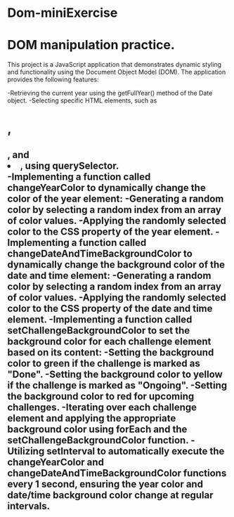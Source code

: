 # Dom-miniExercise
# DOM manipulation practice.
This project is a JavaScript application that demonstrates dynamic styling and functionality using the Document Object Model (DOM).
The application provides the following features:

 -Retrieving the current year using the getFullYear() method of the Date object. 
 -Selecting specific HTML elements, such as <h1>, <h2>, and <li>, using querySelector.  
 -Implementing a function called changeYearColor to dynamically change the color of the year element:
 -Generating a random color by selecting a random index from an array of color values.
 -Applying the randomly selected color to the CSS property of the year element.
 -Implementing a function called changeDateAndTimeBackgroundColor to dynamically change the background color of the date and time element:
 -Generating a random color by selecting a random index from an array of color values.
 -Applying the randomly selected color to the CSS property of the date and time element.
 -Implementing a function called setChallengeBackgroundColor to set the background color for each challenge element based on its content:
 -Setting the background color to green if the challenge is marked as "Done".
 -Setting the background color to yellow if the challenge is marked as "Ongoing".
 -Setting the background color to red for upcoming challenges.
 -Iterating over each challenge element and applying the appropriate background color using forEach and the setChallengeBackgroundColor function.
 -Utilizing setInterval to automatically execute the changeYearColor and changeDateAndTimeBackgroundColor functions every 1 second, ensuring the year color and date/time background color change at regular intervals.
